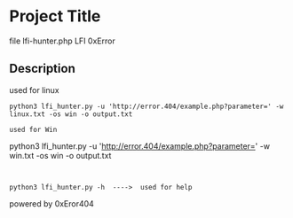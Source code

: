 # Project Title
file lfi-hunter.php
LFI 0xError

## Description

used for linux 
```
python3 lfi_hunter.py -u 'http://error.404/example.php?parameter=' -w linux.txt -os win -o output.txt

used for Win
```
python3 lfi_hunter.py -u 'http://error.404/example.php?parameter=' -w win.txt -os win -o output.txt
```


python3 lfi_hunter.py -h  ---->  used for help 
```

powered by 0xEror404
